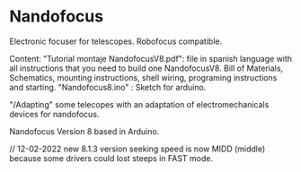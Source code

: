 # Nandofocus
Electronic focuser for telescopes. Robofocus compatible.

Content:
 "Tutorial montaje NandofocusV8.pdf": file in spanish language with all instructions that you need to build one NandofocusV8. Bill of Materials, Schematics, mounting instructions, shell wiring, programing instructions and starting.
 "Nandofocus8.ino" : Sketch for arduino.
 
 "/Adapting" some telecopes with an adaptation of electromechanicals devices for nandofocus.
 
 Nandofocus Version 8 based in Arduino.
 
 // 12-02-2022 new 8.1.3 version seeking speed is now MIDD (middle) because some drivers could lost steeps in FAST mode. 
